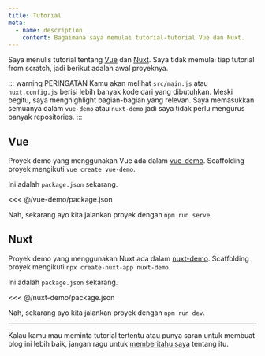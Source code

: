 ```yaml
---
title: Tutorial
meta:
  - name: description
    content: Bagaimana saya memulai tutorial-tutorial Vue dan Nuxt.
---
```


Saya menulis tutorial tentang [Vue](https://vuejs.org/) dan [Nuxt](https://nuxtjs.org/). Saya tidak memulai tiap tutorial from scratch, jadi berikut adalah awal proyeknya.

::: warning PERINGATAN
Kamu akan melihat `src/main.js` atau `nuxt.config.js` berisi lebih banyak kode dari yang dibutuhkan. Meski begitu, saya menghighlight bagian-bagian yang relevan. Saya memasukkan semuanya dalam `vue-demo` atau `nuxt-demo` jadi saya tidak perlu mengurus banyak repositories.
:::

## Vue

Proyek demo yang menggunakan Vue ada dalam [vue-demo](https://github.com/yasminzy/blog/tree/master/vue-demo). Scaffolding proyek mengikuti `vue create vue-demo`.

Ini adalah `package.json` sekarang.

<<< @/vue-demo/package.json

Nah, sekarang ayo kita jalankan proyek dengan `npm run serve`.

## Nuxt

Proyek demo yang menggunakan Nuxt ada dalam [nuxt-demo](https://github.com/yasminzy/blog/tree/master/nuxt-demo). Scaffolding proyek mengikuti `npx create-nuxt-app nuxt-demo`.

Ini adalah `package.json` sekarang.

<<< @/nuxt-demo/package.json

Nah, sekarang ayo kita jalankan proyek dengan `npm run dev`.

---

Kalau kamu mau meminta tutorial tertentu atau punya saran untuk membuat blog ini lebih baik, jangan ragu untuk [memberitahu saya](mailto:yasmin@yasminzy.com) tentang itu.
